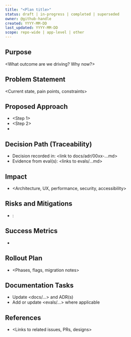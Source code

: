 ```yaml
---
title: "<Plan title>"
status: draft | in-progress | completed | superseded
owner: @github-handle
created: YYYY-MM-DD
last_updated: YYYY-MM-DD
scope: repo-wide | app-level | other
---
```


## Purpose
<What outcome are we driving? Why now?>

## Problem Statement
<Current state, pain points, constraints>

## Proposed Approach
- <Step 1>
- <Step 2>
- <Milestones and acceptance criteria>

## Decision Path (Traceability)
- Decision recorded in: <link to docs/adr/00xx-...md>
- Evidence from eval(s): <links to evals/...md>

## Impact
- <Architecture, UX, performance, security, accessibility>

## Risks and Mitigations
- <Risk>: <Mitigation>

## Success Metrics
- <Metric and target>

## Rollout Plan
- <Phases, flags, migration notes>

## Documentation Tasks
- Update <docs/...> and ADR(s)
- Add or update <evals/...> where applicable

## References
- <Links to related issues, PRs, designs>

<!-- How to use:
1) Create a new file in the appropriate `plans/` folder using this template.
2) Declare the Decision Path with links to the ADR and any supporting evals.
3) Keep the plan updated as work progresses; update status and last_updated.
4) Link code PRs back to this plan and update documentation alongside code changes.
-->


